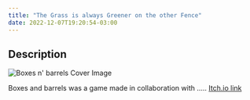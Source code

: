 ```yaml
---
title: "The Grass is always Greener on the other Fence"
date: 2022-12-07T19:20:54-03:00
---
```


## Description

![Boxes n' barrels Cover Image]({static}/images/boxesnbarrels.png)

Boxes and barrels was a game made in collaboration with .....
[Itch.io link](https://kameronbsmiley.itch.io/boxesnbarrels)
